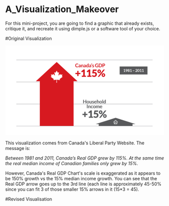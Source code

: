 # A_Visualization_Makeover
For this mini-project, you are going to find a graphic that already exists, critique it, and recreate it using dimple.js or a software tool of your choice.

#Original Visualization

![](https://github.com/j450h1/A_Visualization_Makeover/blob/master/liberals.png)

This visualization comes from Canada's Liberal Party Website. The message is:

*Between 1981 and 2011, Canada’s Real GDP grew by 115%. At the same time the real median income of Canadian families only grew by 15%.*

However, Canada's Real GDP Chart's scale is exaggerated as it appears to be 150% growth vs the 15% median income growth. You can see that the Real GDP arrow goes up to the 3rd line (each line is approximately 45-50% since you can fit 3 of those smaller 15% arrows in it (15*3 = 45).

#Revised Visualisation
